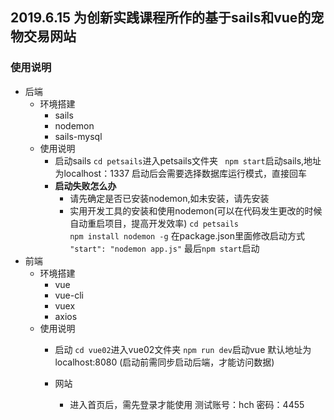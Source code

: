 ## 2019.6.15 为创新实践课程所作的基于sails和vue的宠物交易网站
### 使用说明
- 后端
	- 环境搭建
		- sails
		- nodemon
		- sails-mysql
	- 使用说明
		- 启动sails
		`cd petsails`进入petsails文件夹
		` npm start`启动sails,地址为localhost：1337
		启动后会需要选择数据库运行模式，直接回车
		- **启动失败怎么办**
			- 请先确定是否已安装nodemon,如未安装，请先安装
			- 实用开发工具的安装和使用nodemon(可以在代码发生更改的时候自动重启项目，提高开发效率)
			`cd petsails`  
			`npm install nodemon -g`
			在package.json里面修改启动方式
			`"start": "nodemon app.js"`
			最后`npm start`启动
- 前端
	- 环境搭建
		- vue
		- vue-cli
		- vuex
		- axios
	- 使用说明
		- 启动
			`cd vue02`进入vue02文件夹
			`npm run dev`启动vue
			默认地址为localhost:8080
			(启动前需同步启动后端，才能访问数据)
			
		- 网站
			- 进入首页后，需先登录才能使用
			  测试账号：hch 密码：4455
			 
			
		
	 